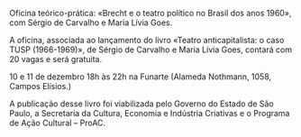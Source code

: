 Oficina teórico-prática: «Brecht e o teatro político no Brasil dos anos 1960»,
com Sérgio de Carvalho e Maria Lívia Goes.

A oficina, associada ao lançamento do livro «Teatro anticapitalista:
o caso TUSP (1966-1969)», de Sérgio de Carvalho e Maria Lívia Goes, contará com 20 vagas e será gratuita.


10 e 11 de dezembro 18h às 22h 
na Funarte (Alameda Nothmann, 1058, Campos Elísios.)

A publicação desse livro foi viabilizada pelo Governo do Estado de São Paulo, a Secretaria da Cultura, Economia e Indústria Criativas e o Programa de Ação Cultural – ProAC.